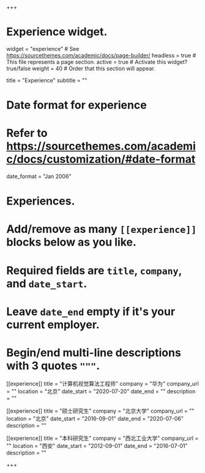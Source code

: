 +++
# Experience widget.
widget = "experience"  # See https://sourcethemes.com/academic/docs/page-builder/
headless = true  # This file represents a page section.
active = true  # Activate this widget? true/false
weight = 40  # Order that this section will appear.

title = "Experience"
subtitle = ""

# Date format for experience
#   Refer to https://sourcethemes.com/academic/docs/customization/#date-format
date_format = "Jan 2006"

# Experiences.
#   Add/remove as many `[[experience]]` blocks below as you like.
#   Required fields are `title`, `company`, and `date_start`.
#   Leave `date_end` empty if it's your current employer.
#   Begin/end multi-line descriptions with 3 quotes `"""`.
[[experience]]
  title = "计算机视觉算法工程师"
  company = "华为"
  company_url = ""
  location = "北京"
  date_start = "2020-07-20"
  date_end = ""
  description = ""

[[experience]]
  title = "硕士研究生"
  company = "北京大学"
  company_url = ""
  location = "北京"
  date_start = "2016-09-01"
  date_end = "2020-07-06"
  description = ""

[[experience]]
  title = "本科研究生"
  company = "西北工业大学"
  company_url = ""
  location = "西安"
  date_start = "2012-09-01"
  date_end = "2016-07-01"
  description = ""

+++
